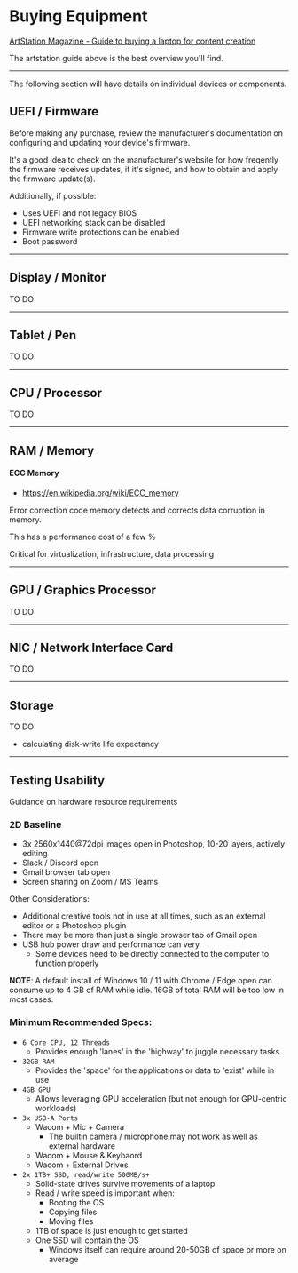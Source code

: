 # Buying Equipment

[ArtStation Magazine - Guide to buying a laptop for content creation](https://magazine.artstation.com/2021/12/a-guide-to-buy-the-perfect-laptop-for-content-creation/)

The artstation guide above is the best overview you'll find. 

---

The following section will have details on individual devices or components.

## UEFI / Firmware

Before making any purchase, review the manufacturer's documentation on configuring and updating your device's firmware.

It's a good idea to check on the manufacturer's website for how freqently the firmware receives updates, if it's signed, and how to obtain and apply the firmware update(s).

Additionally, if possible:

- Uses UEFI and not legacy BIOS
- UEFI networking stack can be disabled
- Firmware write protections can be enabled
- Boot password

---

## Display / Monitor

TO DO

---

## Tablet / Pen

TO DO

---

## CPU / Processor

TO DO

---

## RAM / Memory

#### ECC Memory

- https://en.wikipedia.org/wiki/ECC_memory

Error correction code memory detects and corrects data corruption in memory.

This has a performance cost of a few %

Critical for virtualization, infrastructure, data processing

---

## GPU / Graphics Processor

TO DO

---

## NIC / Network Interface Card

TO DO

---

## Storage

TO DO

- calculating disk-write life expectancy

---

## Testing Usability

Guidance on hardware resource requirements

### 2D Baseline

- 3x 2560x1440@72dpi images open in Photoshop, 10-20 layers, actively editing
- Slack / Discord open
- Gmail browser tab open
- Screen sharing on Zoom / MS Teams

Other Considerations:

- Additional creative tools not in use at all times, such as an external editor or a Photoshop plugin
- There may be more than just a single browser tab of Gmail open
- USB hub power draw and performance can very
	* Some devices need to be directly connected to the computer to function properly

**NOTE**: A default install of Windows 10 / 11 with Chrome / Edge open can consume up to 4 GB of RAM while idle. 16GB of total RAM will be too low in most cases.

### Minimum Recommended Specs:


- `6 Core CPU, 12 Threads`
	* Provides enough 'lanes' in the 'highway' to juggle necessary tasks
- `32GB RAM`
	* Provides the 'space' for the applications or data to 'exist' while in use
- `4GB GPU`
	* Allows leveraging GPU acceleration (but not enough for GPU-centric workloads)
- `3x USB-A Ports`
	* Wacom + Mic + Camera
		- The builtin camera / microphone may not work as well as external hardware
	* Wacom + Mouse & Keybaord
	* Wacom + External Drives
- `2x 1TB+ SSD, read/write 500MB/s+`
	* Solid-state drives survive movements of a laptop
	* Read / write speed is important when:
		- Booting the OS
		- Copying files
		- Moving files
	* 1TB of space is just enough to get started
	* One SSD will contain the OS
		- Windows itself can require around 20-50GB of space or more on average
